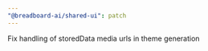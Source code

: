 ```yaml
---
"@breadboard-ai/shared-ui": patch
---
```


Fix handling of storedData media urls in theme generation
